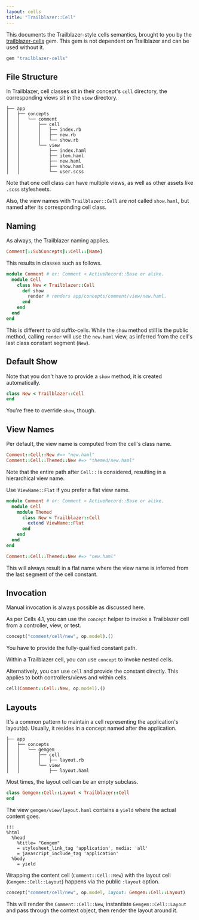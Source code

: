 ```yaml
---
layout: cells
title: "Trailblazer::Cell"
---
```


This documents the Trailblazer-style cells semantics, brought to you by the [trailblazer-cells](https://github.com/trailblazer/trailblazer-cells) gem. This gem is not dependent on Trailblazer and can be used without it.

```ruby
gem "trailblazer-cells"
```

## File Structure

In Trailblazer, cell classes sit in their concept's `cell` directory, the corresponding views sit in the `view` directory.

```
├── app
│   ├── concepts
│   │   └── comment
│   │       ├── cell
│   │       │   ├── index.rb
│   │       │   ├── new.rb
│   │       │   └── show.rb
│   │       └── view
│   │           ├── index.haml
│   │           ├── item.haml
│   │           ├── new.haml
│   │           ├── show.haml
│   │           └── user.scss

```

Note that one cell class can have multiple views, as well as other assets like `.scss` stylesheets.

Also, the view names with `Trailblazer::Cell` are *not* called `show.haml`, but named after its corresponding cell class.

## Naming

As always, the Trailblazer naming applies.

```ruby
Comment[::SubConcepts]::Cell::[Name]
```

This results in classes such as follows.


```ruby
module Comment # or: Comment < ActiveRecord::Base or alike.
  module Cell
    class New < Trailblazer::Cell
      def show
        render # renders app/concepts/comment/view/new.haml.
      end
    end
  end
end
```

This is different to old suffix-cells. While the `show` method still is the public method, calling `render` will use the `new.haml` view, as inferred from the cell's last class constant segment (`New`).

## Default Show

Note that you don't have to provide a `show` method, it is created automatically.

```ruby
class New < Trailblazer::Cell
end
```

You're free to override `show`, though.

## View Names

Per default, the view name is computed from the cell's class name.

```ruby
Comment::Cell::New #=> "new.haml"
Comment::Cell::Themed::New #=> "themed/new.haml"
```

Note that the entire path after `Cell::` is considered, resulting in a hierarchical view name.

Use `ViewName::Flat` if you prefer a flat view name.

```ruby
module Comment # or: Comment < ActiveRecord::Base or alike.
  module Cell
    module Themed
      class New < Trailblazer::Cell
        extend ViewName::Flat
      end
    end
  end
end

Comment::Cell::Themed::New #=> "new.haml"
```

This will always result in a flat name where the view name is inferred from the last segment of the cell constant.

## Invocation

Manual invocation is always possible as discussed here.

As per Cells 4.1, you can use the `concept` helper to invoke a Trailblazer cell from a controller, view, or test.

```ruby
concept("comment/cell/new", op.model).()
```

You have to provide the fully-qualified constant path.

Within a Trailblazer cell, you can use `concept` to invoke nested cells.

Alternatively, you can use `cell` and provide the constant directly. This applies to both controllers/views and within cells.

```ruby
cell(Comment::Cell::New, op.model).()
```

## Layouts

It's a common pattern to maintain a cell representing the application's layout(s). Usually, it resides in a concept named after the application.

```
├── app
│   ├── concepts
│   │   └── gemgem
│   │       ├── cell
│   │       │   ├── layout.rb
│   │       └── view
│   │           ├── layout.haml
```

Most times, the layout cell can be an empty subclass.

```ruby
class Gemgem::Cell::Layout < Trailblazer::Cell
end
```

The view `gemgem/view/layout.haml` contains a `yield` where the actual content goes.

```
!!!
%html
  %head
    %title= "Gemgem"
    = stylesheet_link_tag 'application', media: 'all'
    = javascript_include_tag 'application'
  %body
    = yield
```

Wrapping the content cell (`Comment::Cell::New`) with the layout cell (`Gemgem::Cell::Layout`) happens via the public `:layout` option.

```ruby
concept("comment/cell/new", op.model, layout: Gemgem::Cell::Layout)
```

This will render the `Comment::Cell::New`, instantiate `Gemgem::Cell::Layout` and pass through the context object, then render the layout around it.
